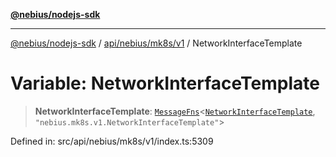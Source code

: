 [**@nebius/nodejs-sdk**](../../../../../README.md)

***

[@nebius/nodejs-sdk](../../../../../README.md) / [api/nebius/mk8s/v1](../README.md) / NetworkInterfaceTemplate

# Variable: NetworkInterfaceTemplate

> **NetworkInterfaceTemplate**: [`MessageFns`](../../../../../runtime/protos/core/interfaces/MessageFns.md)\<[`NetworkInterfaceTemplate`](../interfaces/NetworkInterfaceTemplate.md), `"nebius.mk8s.v1.NetworkInterfaceTemplate"`\>

Defined in: src/api/nebius/mk8s/v1/index.ts:5309
